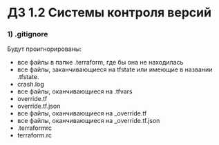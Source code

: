 # ДЗ 1.2 Системы контроля версий
### 1) .gitignore
Будут проигнорированы:
* все файлы в папке .terraform, где бы она не находилась
* все файлы, заканчивающиеся на tfstate или имеющие в названии .tfstate.
* crash.log
* все файлы, оканчивающиеся на .tfvars
* override.tf
* override.tf.json
* все файлы, оканчивающиеся на _override.tf
* все файлы, оканчивающиеся на _override.tf.json
* .terraformrc
* terraform.rc